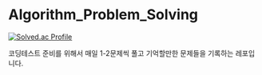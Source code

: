# Algorithm_Problem_Solving
[![Solved.ac Profile](http://mazassumnida.wtf/api/v2/generate_badge?boj=ckh0601)](https://solved.ac/ckh0601/)

코딩테스트 준비를 위해서 매일 1-2문제씩 풀고 기억할만한 문제들을 기록하는 레포입니다.
